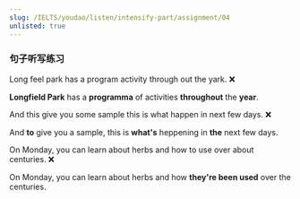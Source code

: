 ```yaml
---
slug: /IELTS/youdao/listen/intensify-part/assignment/04
unlisted: true
---
```


### 句子听写练习

Long feel park has a program activity through out the yark. ❌

**Longfield Park** has a **programma** of activities **throughout** the **year**.

And this give you some sample this is what happen in next few days. ❌

And **to** give you a sample, this is **what's** heppening in **the** next few days.

On Monday, you can learn about herbs and how to use over about centuries. ❌

On Monday, you can learn about herbs and how **they're been used** over the centuries.
